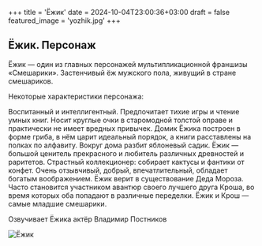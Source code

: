 +++
title = 'Ёжик'
date = 2024-10-04T23:00:36+03:00
draft = false
featured_image = 'yozhik.jpg'
+++
## Ёжик. Персонаж

Ёжик — один из главных персонажей мультипликационной франшизы «Смешарики». Застенчивый ёж мужского пола, живущий в стране смешариков. 

Некоторые характеристики персонажа:

Воспитанный и интеллигентный. Предпочитает тихие игры и чтение умных книг. Носит круглые очки в старомодной толстой оправе и практически не имеет вредных привычек. 
Домик Ёжика построен в форме гриба, в нём царит идеальный порядок, а книги расставлены на полках по алфавиту. Вокруг дома разбит яблоневый садик. 
Ёжик — большой ценитель прекрасного и любитель различных древностей и раритетов. Страстный коллекционер: собирает кактусы и фантики от конфет. 
Очень отзывчивый, добрый, впечатлительный, обладает богатым воображением. Ёжик верит в существование Деда Мороза. 
Часто становится участником авантюр своего лучшего друга Кроша, во время которых оба попадают в различные переделки. 
Ёжик и Крош — самые младшие смешарики. 

Озвучивает Ёжика актёр Владимир Постников

![Ёжик](https://i.pinimg.com/736x/a6/07/ed/a607ed16ab5479d95c7df913be51dde8.jpg)